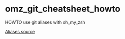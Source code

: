 # omz_git_cheatsheet_howto
HOWTO use git aliases with oh_my_zsh

[Aliases source](https://kapeli.com/cheat_sheets/Oh-My-Zsh_Git.docset/Contents/Resources/Documents/index)
